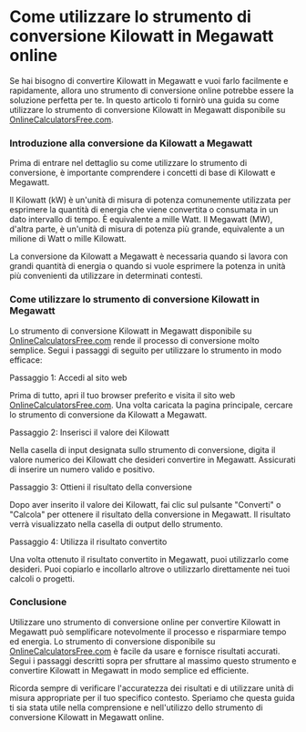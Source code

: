 Come utilizzare lo strumento di conversione Kilowatt in Megawatt online
=======================================================================

Se hai bisogno di convertire Kilowatt in Megawatt e vuoi farlo facilmente e rapidamente, allora uno strumento di conversione online potrebbe essere la soluzione perfetta per te. In questo articolo ti fornirò una guida su come utilizzare lo strumento di conversione Kilowatt in Megawatt disponibile su [OnlineCalculatorsFree.com](http://OnlineCalculatorsFree.com).

### Introduzione alla conversione da Kilowatt a Megawatt

Prima di entrare nel dettaglio su come utilizzare lo strumento di conversione, è importante comprendere i concetti di base di Kilowatt e Megawatt.

Il Kilowatt (kW) è un'unità di misura di potenza comunemente utilizzata per esprimere la quantità di energia che viene convertita o consumata in un dato intervallo di tempo. È equivalente a mille Watt. Il Megawatt (MW), d'altra parte, è un'unità di misura di potenza più grande, equivalente a un milione di Watt o mille Kilowatt.

La conversione da Kilowatt a Megawatt è necessaria quando si lavora con grandi quantità di energia o quando si vuole esprimere la potenza in unità più convenienti da utilizzare in determinati contesti.

### Come utilizzare lo strumento di conversione Kilowatt in Megawatt

Lo strumento di conversione Kilowatt in Megawatt disponibile su [OnlineCalculatorsFree.com](http://OnlineCalculatorsFree.com) rende il processo di conversione molto semplice. Segui i passaggi di seguito per utilizzare lo strumento in modo efficace:

Passaggio 1: Accedi al sito web

Prima di tutto, apri il tuo browser preferito e visita il sito web [OnlineCalculatorsFree.com](http://OnlineCalculatorsFree.com). Una volta caricata la pagina principale, cercare lo strumento di conversione da Kilowatt a Megawatt.

Passaggio 2: Inserisci il valore dei Kilowatt

Nella casella di input designata sullo strumento di conversione, digita il valore numerico dei Kilowatt che desideri convertire in Megawatt. Assicurati di inserire un numero valido e positivo.

Passaggio 3: Ottieni il risultato della conversione

Dopo aver inserito il valore dei Kilowatt, fai clic sul pulsante "Converti" o "Calcola" per ottenere il risultato della conversione in Megawatt. Il risultato verrà visualizzato nella casella di output dello strumento.

Passaggio 4: Utilizza il risultato convertito

Una volta ottenuto il risultato convertito in Megawatt, puoi utilizzarlo come desideri. Puoi copiarlo e incollarlo altrove o utilizzarlo direttamente nei tuoi calcoli o progetti.

### Conclusione

Utilizzare uno strumento di conversione online per convertire Kilowatt in Megawatt può semplificare notevolmente il processo e risparmiare tempo ed energia. Lo strumento di conversione disponibile su [OnlineCalculatorsFree.com](http://OnlineCalculatorsFree.com) è facile da usare e fornisce risultati accurati. Segui i passaggi descritti sopra per sfruttare al massimo questo strumento e convertire Kilowatt in Megawatt in modo semplice ed efficiente.

Ricorda sempre di verificare l'accuratezza dei risultati e di utilizzare unità di misura appropriate per il tuo specifico contesto. Speriamo che questa guida ti sia stata utile nella comprensione e nell'utilizzo dello strumento di conversione Kilowatt in Megawatt online.